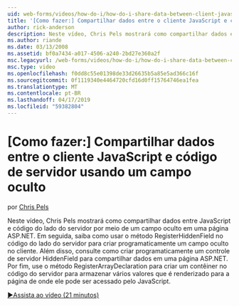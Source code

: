 ```yaml
---
uid: web-forms/videos/how-do-i/how-do-i-share-data-between-client-javascript-and-server-code-using-a-hidden-field
title: '[Como fazer:] Compartilhar dados entre o cliente JavaScript e código de servidor usando um campo oculto | Microsoft Docs'
author: rick-anderson
description: Neste vídeo, Chris Pels mostrará como compartilhar dados entre JavaScript e código do lado do servidor por meio de um campo oculto em uma página ASP.NET. Em seguida, Aprenda como t...
ms.author: riande
ms.date: 03/13/2008
ms.assetid: bf0a7434-a017-4506-a240-2bd27e360a2f
msc.legacyurl: /web-forms/videos/how-do-i/how-do-i-share-data-between-client-javascript-and-server-code-using-a-hidden-field
msc.type: video
ms.openlocfilehash: f0dd8c55e01398de33d26635b5a85e5ad366c16f
ms.sourcegitcommit: 0f1119340e4464720cfd16d0ff15764746ea1fea
ms.translationtype: MT
ms.contentlocale: pt-BR
ms.lasthandoff: 04/17/2019
ms.locfileid: "59382804"
---
```

# <a name="how-do-i-share-data-between-client-javascript-and-server-code-using-a-hidden-field"></a>[Como fazer:] Compartilhar dados entre o cliente JavaScript e código de servidor usando um campo oculto

por [Chris Pels](https://twitter.com/chrispels)

Neste vídeo, Chris Pels mostrará como compartilhar dados entre JavaScript e código do lado do servidor por meio de um campo oculto em uma página ASP.NET. Em seguida, saiba como usar o método RegisterHiddenField no código do lado do servidor para criar programaticamente um campo oculto no cliente. Além disso, consulte como criar programaticamente um controle de servidor HiddenField para compartilhar dados em uma página ASP.NET. Por fim, use o método RegisterArrayDeclaration para criar um contêiner no código do servidor para armazenar vários valores que é renderizado para a página de onde ele pode ser acessado pelo JavaScript.

[&#9654;Assista ao vídeo (21 minutos)](https://channel9.msdn.com/Blogs/ASP-NET-Site-Videos/how-do-i-share-data-between-client-javascript-and-server-code-using-a-hidden-field)
